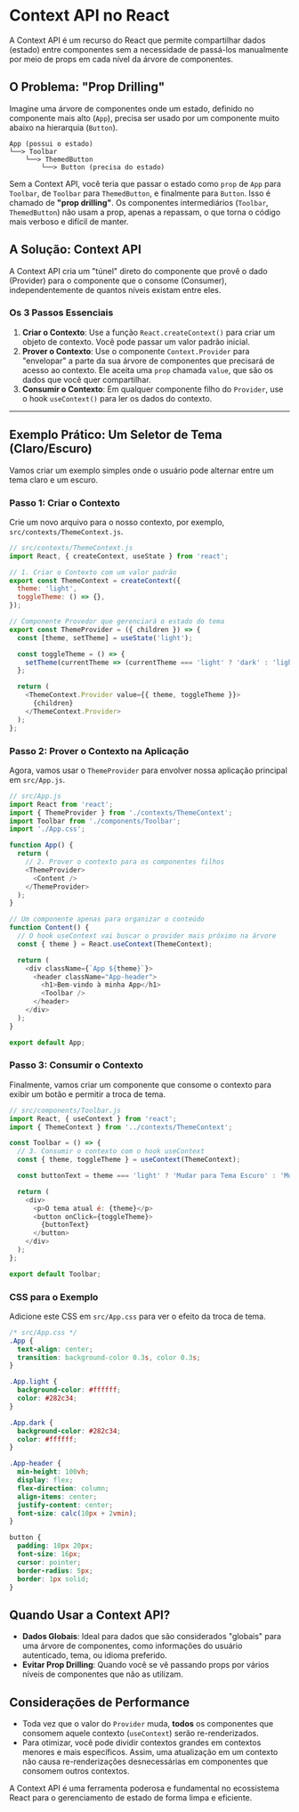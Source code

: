 # Context API no React

A Context API é um recurso do React que permite compartilhar dados (estado) entre componentes sem a necessidade de passá-los manualmente por meio de props em cada nível da árvore de componentes.

## O Problema: "Prop Drilling"

Imagine uma árvore de componentes onde um estado, definido no componente mais alto (`App`), precisa ser usado por um componente muito abaixo na hierarquia (`Button`).

```
App (possui o estado)
└──> Toolbar
    └──> ThemedButton
        └──> Button (precisa do estado)
```

Sem a Context API, você teria que passar o estado como `prop` de `App` para `Toolbar`, de `Toolbar` para `ThemedButton`, e finalmente para `Button`. Isso é chamado de **"prop drilling"**. Os componentes intermediários (`Toolbar`, `ThemedButton`) não usam a prop, apenas a repassam, o que torna o código mais verboso e difícil de manter.

## A Solução: Context API

A Context API cria um "túnel" direto do componente que provê o dado (Provider) para o componente que o consome (Consumer), independentemente de quantos níveis existam entre eles.

### Os 3 Passos Essenciais

1.  **Criar o Contexto**: Use a função `React.createContext()` para criar um objeto de contexto. Você pode passar um valor padrão inicial.
2.  **Prover o Contexto**: Use o componente `Context.Provider` para "envelopar" a parte da sua árvore de componentes que precisará de acesso ao contexto. Ele aceita uma `prop` chamada `value`, que são os dados que você quer compartilhar.
3.  **Consumir o Contexto**: Em qualquer componente filho do `Provider`, use o hook `useContext()` para ler os dados do contexto.

---

## Exemplo Prático: Um Seletor de Tema (Claro/Escuro)

Vamos criar um exemplo simples onde o usuário pode alternar entre um tema claro e um escuro.

### Passo 1: Criar o Contexto

Crie um novo arquivo para o nosso contexto, por exemplo, `src/contexts/ThemeContext.js`.

```javascript
// src/contexts/ThemeContext.js
import React, { createContext, useState } from 'react';

// 1. Criar o Contexto com um valor padrão
export const ThemeContext = createContext({
  theme: 'light',
  toggleTheme: () => {},
});

// Componente Provedor que gerenciará o estado do tema
export const ThemeProvider = ({ children }) => {
  const [theme, setTheme] = useState('light');

  const toggleTheme = () => {
    setTheme(currentTheme => (currentTheme === 'light' ? 'dark' : 'light'));
  };

  return (
    <ThemeContext.Provider value={{ theme, toggleTheme }}>
      {children}
    </ThemeContext.Provider>
  );
};
```

### Passo 2: Prover o Contexto na Aplicação

Agora, vamos usar o `ThemeProvider` para envolver nossa aplicação principal em `src/App.js`.

```javascript
// src/App.js
import React from 'react';
import { ThemeProvider } from './contexts/ThemeContext';
import Toolbar from './components/Toolbar';
import './App.css';

function App() {
  return (
    // 2. Prover o contexto para os componentes filhos
    <ThemeProvider>
      <Content />
    </ThemeProvider>
  );
}

// Um componente apenas para organizar o conteúdo
function Content() {
  // O hook useContext vai buscar o provider mais próximo na árvore
  const { theme } = React.useContext(ThemeContext);

  return (
    <div className={`App ${theme}`}>
      <header className="App-header">
        <h1>Bem-vindo à minha App</h1>
        <Toolbar />
      </header>
    </div>
  );
}

export default App;
```

### Passo 3: Consumir o Contexto

Finalmente, vamos criar um componente que consome o contexto para exibir um botão e permitir a troca de tema.

```javascript
// src/components/Toolbar.js
import React, { useContext } from 'react';
import { ThemeContext } from '../contexts/ThemeContext';

const Toolbar = () => {
  // 3. Consumir o contexto com o hook useContext
  const { theme, toggleTheme } = useContext(ThemeContext);

  const buttonText = theme === 'light' ? 'Mudar para Tema Escuro' : 'Mudar para Tema Claro';

  return (
    <div>
      <p>O tema atual é: {theme}</p>
      <button onClick={toggleTheme}>
        {buttonText}
      </button>
    </div>
  );
};

export default Toolbar;
```

### CSS para o Exemplo

Adicione este CSS em `src/App.css` para ver o efeito da troca de tema.

```css
/* src/App.css */
.App {
  text-align: center;
  transition: background-color 0.3s, color 0.3s;
}

.App.light {
  background-color: #ffffff;
  color: #282c34;
}

.App.dark {
  background-color: #282c34;
  color: #ffffff;
}

.App-header {
  min-height: 100vh;
  display: flex;
  flex-direction: column;
  align-items: center;
  justify-content: center;
  font-size: calc(10px + 2vmin);
}

button {
  padding: 10px 20px;
  font-size: 16px;
  cursor: pointer;
  border-radius: 5px;
  border: 1px solid;
}
```

## Quando Usar a Context API?

-   **Dados Globais**: Ideal para dados que são considerados "globais" para uma árvore de componentes, como informações do usuário autenticado, tema, ou idioma preferido.
-   **Evitar Prop Drilling**: Quando você se vê passando props por vários níveis de componentes que não as utilizam.

## Considerações de Performance

-   Toda vez que o valor do `Provider` muda, **todos** os componentes que consomem aquele contexto (`useContext`) serão re-renderizados.
-   Para otimizar, você pode dividir contextos grandes em contextos menores e mais específicos. Assim, uma atualização em um contexto não causa re-renderizações desnecessárias em componentes que consomem outros contextos.

A Context API é uma ferramenta poderosa e fundamental no ecossistema React para o gerenciamento de estado de forma limpa e eficiente.